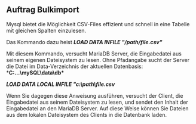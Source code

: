 ## Auftrag Bulkimport 

Mysql bietet die Möglichkeit CSV-Files effizient und schnell in eine Tabelle mit gleichen Spalten einzulesen.

Das Kommando dazu heist ***LOAD DATA INFILE "/path/file.csv"***

Mit diesem Kommando, versucht MariaDB Server, die Eingabedatei aus seinem eigenen Dateisystem zu lesen. 
Ohne Pfadangabe sucht der Server die Datei im Data-Verzeichnis der aktuellen Datenbasis: ***C:\...\mySQL\data\db\***

***LOAD DATA LOCAL INFILE "c:\\path\\file.csv***

Wenn Sie dagegen diese Anweisung ausführen, versucht der Client, die Eingabedatei aus seinem Dateisystem zu lesen, und sendet den Inhalt der Eingabedatei an den MariaDB Server. Auf diese Weise können Sie Dateien aus dem lokalen Dateisystem des Clients in die Datenbank laden.

